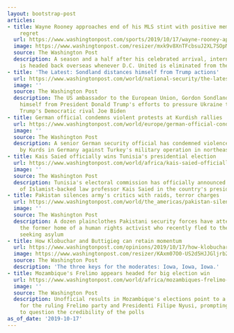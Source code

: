 ```yaml
---
layout: bootstrap-post
articles:
- title: Wayne Rooney approaches end of his MLS stint with positive memories and one
    regret
  url: https://www.washingtonpost.com/sports/2019/10/17/wayne-rooney-approaches-end-his-mls-stint-with-positive-memories-one-regret/
  image: https://www.washingtonpost.com/resizer/mxk9v8XnTFcbsuJ2XL7SOpMxAvo=/1440x0/smart/arc-anglerfish-washpost-prod-washpost.s3.amazonaws.com/public/VYSZHUGEQYI6TC7XZXRNTYEQKU.jpg
  source: The Washington Post
  description: A season and a half after his celebrated arrival, international star
    is headed back overseas whenever D.C. United is eliminated from the playoffs.
- title: 'The Latest: Sondland distances himself from Trump actions'
  url: https://www.washingtonpost.com/world/national-security/the-latest-sondland-distances-himself-from-trump-actions/2019/10/17/e0cd9af2-f0e2-11e9-bb7e-d2026ee0c199_story.html
  image: ''
  source: The Washington Post
  description: The US ambassador to the European Union, Gordon Sondland, is distancing
    himself from President Donald Trump's efforts to pressure Ukraine to investigate
    Trump's Democratic rival Joe Biden
- title: German official condemns violent protests at Kurdish rallies
  url: https://www.washingtonpost.com/world/europe/german-official-condemns-violent-protests-at-kurdish-rallies/2019/10/17/ceb8276a-f0e2-11e9-bb7e-d2026ee0c199_story.html
  image: ''
  source: The Washington Post
  description: A senior German security official has condemned violence during protests
    by Kurds in Germany against Turkey's military operation in northeastern Syria
- title: Kais Saied officially wins Tunisia's presidential election
  url: https://www.washingtonpost.com/world/africa/kais-saied-officially-wins-tunisias-presidential-election/2019/10/17/d8c6e440-f0e1-11e9-bb7e-d2026ee0c199_story.html
  image: ''
  source: The Washington Post
  description: Tunisia's electoral commission has officially announced the victory
    of Islamist-backed law professor Kais Saied in the country's presidential election
- title: Pakistan silences army's critics with raids, terror charges
  url: https://www.washingtonpost.com/world/the_americas/pakistan-silences-armys-critics-with-raids-terror-charges/2019/10/17/fdafd43e-f0e0-11e9-bb7e-d2026ee0c199_story.html
  image: ''
  source: The Washington Post
  description: A dozen plainclothes Pakistani security forces have attempted to raid
    the former home of a human rights activist who recently fled to the United States
    seeking asylum
- title: How Klobuchar and Buttigieg can retain momentum
  url: https://www.washingtonpost.com/opinions/2019/10/17/how-klobuchar-buttigieg-retain-momentum/
  image: https://www.washingtonpost.com/resizer/KAxm07O0-US2d5HJJGljrb2cnEU=/1440x0/smart/arc-anglerfish-washpost-prod-washpost.s3.amazonaws.com/public/OKEX5QHPW4I6TO362IBG5YGBTE.jpg
  source: The Washington Post
  description: 'The three keys for the moderates: Iowa, Iowa, Iowa.'
- title: Mozambique's Frelimo appears headed for big election win
  url: https://www.washingtonpost.com/world/africa/mozambiques-frelimo-appears-headed-for-big-election-win/2019/10/17/04083d86-f0e0-11e9-bb7e-d2026ee0c199_story.html
  image: ''
  source: The Washington Post
  description: Unofficial results in Mozambique's elections point to a sweeping victory
    for the ruling Frelimo party and Presidenti Filipe Nyusi, prompting some analysts
    to question the credibility of the polls
as_of_date: '2019-10-17'
---
```


